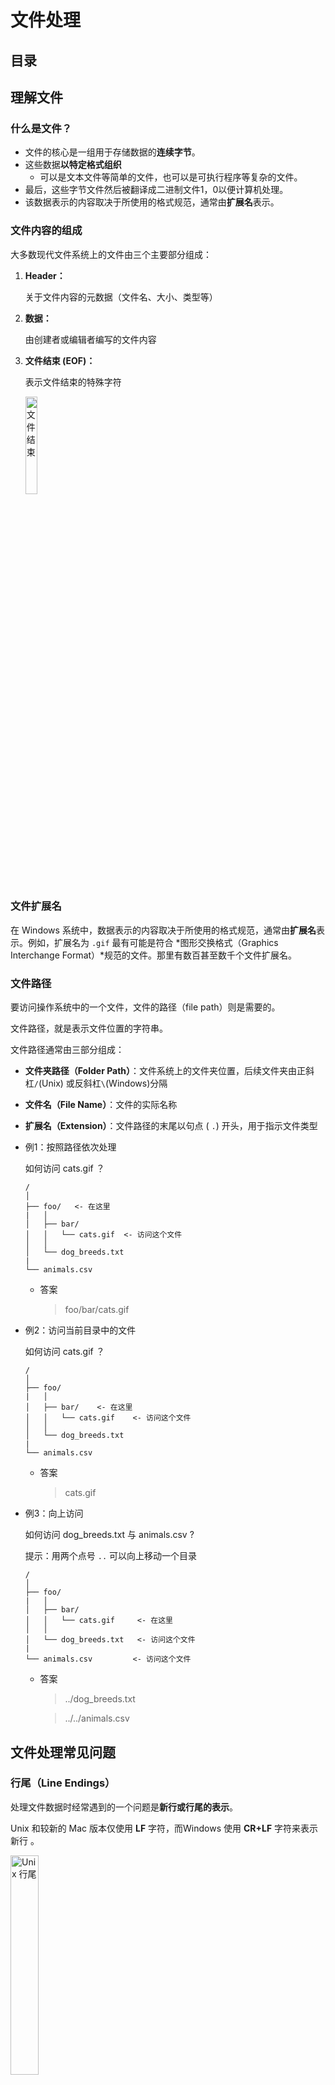 # 文件处理

## 目录


<!-- @import "[TOC]" {cmd="toc" depthFrom=1 depthTo=6 orderedList=false} -->


## 理解文件

### ****什么是文件？****

- 文件的核心是一组用于存储数据的**连续字节**。
- 这些数据**以特定格式组织**
    - 可以是文本文件等简单的文件，也可以是可执行程序等复杂的文件。
- 最后，这些字节文件然后被翻译成二进制文件1，0以便计算机处理。
- 该数据表示的内容取决于所使用的格式规范，通常由**扩展名**表示。

### 文件内容的组成

大多数现代文件系统上的文件由三个主要部分组成：

1. **Header：**
    
    关于文件内容的元数据（文件名、大小、类型等）
    
2. **数据：**
    
    由创建者或编辑者编写的文件内容
    
3. **文件结束 (EOF)：**
    
    表示文件结束的特殊字符

    <img src="../images/file-rw-end-of-file.png" alt="文件结束" width="20%"/>
    

### 文件扩展名

在 Windows 系统中，数据表示的内容取决于所使用的格式规范，通常由**扩展名**表示。例如，扩展名为 `.gif` 最有可能是符合 *图形交换格式（Graphics Interchange Format）*规范的文件。那里有数百甚至数千个文件扩展名。

### 文件路径

要访问操作系统中的一个文件，文件的路径（file path）则是需要的。

文件路径，就是表示文件位置的字符串。

文件路径通常由三部分组成：

- **文件夹路径（Folder Path）**：文件系统上的文件夹位置，后续文件夹由正斜杠`/`(Unix) 或反斜杠`\`(Windows)分隔
- **文件名（File Name）**：文件的实际名称
- **扩展名（Extension）**：文件路径的末尾以句点 ( `.`) 开头，用于指示文件类型

- 例1：按照路径依次处理
    
    如何访问 cats.gif ？
    
    ```
    /
    │
    ├── foo/   <- 在这里
    |   │
    │   ├── bar/
    │   │   └── cats.gif  <- 访问这个文件
    │   │
    │   └── dog_breeds.txt
    |
    └── animals.csv
    ```
    
    - 答案
        
        > foo/bar/cats.gif
        > 
- 例2：访问当前目录中的文件
    
    如何访问 cats.gif ？
    
    ```
    /
    │
    ├── foo/   
    |   │
    │   ├── bar/    <- 在这里
    │   │   └── cats.gif    <- 访问这个文件
    │   │
    │   └── dog_breeds.txt    
    |
    └── animals.csv
    ```
    
    - 答案
        
        > cats.gif
        > 
        
- 例3：向上访问
    
    如何访问 dog_breeds.txt 与 animals.csv ?
    
    提示：用两个点号 `..` 可以向上移动一个目录
    
    ```
    /
    │
    ├── foo/   
    |   │
    │   ├── bar/             
    │   │   └── cats.gif     <- 在这里
    │   │
    │   └── dog_breeds.txt   <- 访问这个文件
    |
    └── animals.csv         <- 访问这个文件
    ```
    
    - 答案
        
        > ../dog_breeds.txt
        > 
        
        > ../../animals.csv
        > 
        

## 文件处理常见问题

### 行尾（Line Endings）

处理文件数据时经常遇到的一个问题是**新行或行尾的表示**。

Unix 和较新的 Mac 版本仅使用 **LF** 字符，而Windows 使用 **CR+LF** 字符来表示新行 。

<img src="../images/file-rw-line-endings-unix-LF.png" alt="Unix 行尾" width="30%"/>

Unix(LF)

<img src="../images/file-rw-line-endings-windows-CRLF.png" alt="Windows 行尾" width="30%"/>

Windows(CRLF)

### 字符编码（****Character Encodings****）

您可能面临的另一个常见问题是字节数据的编码。

- 编码是从字节数据到人类可读字符的转换。
    - 这通常是通过分配一个数值来表示一个字符来完成的。
    - 两种最常见的编码是 **ASCII** 和 **UNICODE** 格式。
        - ASCII 只能存储 128 个字符
        - 而Unicode 最多可以包含 1,114,112 个字符。
        - ASCII 实际上是[Unicode](https://realpython.com/python-encodings-guide/) (UTF-8) 的子集
            - 这意味着 ASCII 和 Unicode 共享相同的数字到字符值。
    - 请务必注意，使用不正确的字符编码解析文件可能会导致失败或错误表示字符。

## Python 读写文件

### 文件的打开与关闭

在 Python 中可以使用内置的函数 `open()` 来打开文件。

它只需将要打开**文件的路径**作为第一个参数即可。

```python
# 打开文件
file = open('test.txt')
```

要记得，文件在打开处理之后，**务必要记得将文件正确关闭**。

可以使用 `try...finally` 来实现：

```python
file = open('test.txt')
try:
    # 处理
finally:
    file.close()

```

但推荐用更方便的方法 `with` ：

```python
with open('test.txt', 'r') as fh:
    # do some thing
```

`with` 语句，会在代码离开 `with` 语句块之后，将文件 **自动关闭**。

### 打开模式（mode）

在上面语句中 `r` 指代，文件用哪种模式打开，常见模式如下：

| 模式 |  含义 |
| --- | --- |
| r | 只读（默认） |
| w | 可写，会将原有内容覆盖掉 |
| rb  | 以二进制模式打开 |
| wb  | 以二进制模式写 |
| a | 添加到原文件的末尾 |

### 读取文件内容

有多种方法来读取文件

| 方法 | 用途 |
| --- | --- |
| .read(size=-1)  | 从文件中读取 size 字节的内容。如果 size 为 -1 或省略，则读取整个文件。 |
| .readline(size=-1)  | 从文件当前行中读取 size 个字符，一直持续到行尾，然后回绕。如果 size 为 -1 或省略，则读取整个整行。 |
| .readlines()  | 从文件对象中读取 剩余的行，返回行的列表。 |

示例代码

```python
# 读取整个文件
with open('test.txt') as fh:
    data = fh.read()
  
# 从当前行中读取 5 个字节  
with open('test.txt') as fh:   
    tmp = fh.readline(5)
    
# 读取所有行到一个列表
with open('test.txt') as fh:
    lines = fh.readlines()
    # lines = list(fh)
```

### 写内容到文件中

与读取文件一样，文件对象有多种方法可用于写入文件：

| 方法 | 用途 |
| --- | --- |
| .write(string)  | 将字符串写入文件 |
| .writelines(seq)  | 将序列写入文件。但每项的行尾，需要自己添加。 |

示例代码

```python
poem = ['《春晓》', '[唐]孟浩然', '春眠不觉晓，处处闻啼鸟。',
'夜来风雨声，花落知多少。'] 
  
# 写序列  
with open('poem.txt', 'w') as fh:   
    fh.writelines(poem)
    
# 写字符串
with open('poem.txt', 'w') as fh:   
    for line in poem:
        fh.write(line)
```

测试上面代码，打开生成的 `poem.txt` 看一下，有什么问题？思考，如何解决？

### ****遍历文件中的每一行****

在读取文件之后，常做的事情就是遍历每一行。有多种方法来实现：

使用 `.readline()` 迭代实现

```python
with open('poem.txt', 'r') as fh:   
    line = fh.readline()
    while line:
        print(line, end='')
        line = fh.readline()
```

使用 `.readlines()` 返回列表，再处理

```python
with open('poem.txt', 'r') as fh:
    for line in fh.readlines():
        print(line, end='')
```

**直接遍历文件对象**

```python
with open('poem.txt', 'r') as fh:
    for line in fh:
        print(line, end='')
```

最后这种方法更 Pythonic 并且可以更快、更节省内存。因此，建议您改用它。

### 读取字节

对于字节的读取，通常用于处理诸如图片、音频或视频等文件。

比如，可以尝试读取下面这张图片

<img src="../images/file-rw-bilibili-logo.png" alt="Bilibili Logo" width="25%"/>

<!-- @import "[TOC]" {cmd="toc" depthFrom=1 depthTo=6 orderedList=false} -->

将图片保存到脚本所在文件夹，名称为 `bilibili.png`


```python
with open('bilibili.png', 'rb') as fh:
    print(fh.read(8))
# b'\x89PNG\r\n\x1a\n'
```

## 不同的文件用不同的库处理

在用 Python 处理文件时，经常会遇到 `.csv` 及 `.json` 文件，分别有对应的库来处理它们。

```python
import csv
import json
```

除此之外，还有一些常见的文件处理库

- `wave`：读写WAV文件（音频）
- `aifc`： 读写 AIFF 和 AIFC 文件（音频）
- `sunau`： 读写 Sun AU 文件
- `tarfile`： 读写 tar 归档文件
- `zipfile`： 使用 ZIP 档案
- `configparser`：轻松创建和解析配置文件
- `xml.etree.ElementTree`： 创建或读取基于 XML 的文件
- `msilib`： 读取和写入 Microsoft Installer 文件
- `plistlib`： 生成和解析 Mac OS X.plist文件

还有许多许多第三方库，来处理不同的文件：

- `PyPDF2`: PDF 工具包
- `xlwings`：读写Excel文件
- `Pillow`: 图像读取和处理